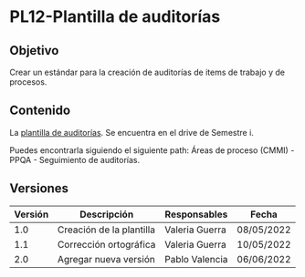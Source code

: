 # PL12-Plantilla de auditorías

## Objetivo

Crear un estándar para la creación de auditorías de items de trabajo y de procesos. 

## Contenido

La [plantilla de auditorías](https://docs.google.com/spreadsheets/d/1yBIYaR2H-7JpvRJsRcFTCY4qW0gDH3VdHVQIXcJ1Tk8/edit#gid=109469751). Se encuentra en el drive de Semestre i. 

Puedes encontrarla siguiendo el siguiente path: 
Áreas de proceso (CMMI) - PPQA - Seguimiento de auditorías.


## Versiones

| Versión | Descripción                  | Responsables   | Fecha      |
| ------- | ---------------------------- | -------------- | ---------- |
| 1.0     | Creación de la plantilla     | Valeria Guerra | 08/05/2022  |
| 1.1     | Corrección ortográfica       | Valeria Guerra | 10/05/2022  |
| 2.0     | Agregar nueva versión        | Pablo Valencia | 06/06/2022  |
